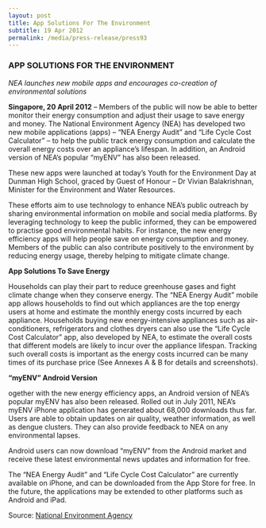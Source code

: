 ```yaml
---
layout: post
title: App Solutions For The Environment
subtitle: 19 Apr 2012
permalink: /media/press-release/press93
---
```


### APP SOLUTIONS FOR THE ENVIRONMENT

*NEA launches new mobile apps and encourages co-creation of environmental solutions*

**Singapore, 20 April 2012** – Members of the public will now be able to better monitor their energy consumption and adjust their usage to save energy and money. The National Environment Agency (NEA) has developed two new mobile applications (apps) – “NEA Energy Audit” and “Life Cycle Cost Calculator” – to help the public track energy consumption and calculate the overall energy costs over an appliance’s lifespan. In addition, an Android version of NEA’s popular “myENV” has also been released.

These new apps were launched at today’s Youth for the Environment Day at Dunman High School, graced by Guest of Honour – Dr Vivian Balakrishnan, Minister for the Environment and Water Resources.

These efforts aim to use technology to enhance NEA’s public outreach by sharing environmental information on mobile and social media platforms. By leveraging technology to keep the public informed, they can be empowered to practise good environmental habits. For instance, the new energy efficiency apps will help people save on energy consumption and money. Members of the public can also contribute positively to the environment by reducing energy usage, thereby helping to mitigate climate change.

**App Solutions To Save Energy**

Households can play their part to reduce greenhouse gases and fight climate change when they conserve energy. The “NEA Energy Audit” mobile app allows households to find out which appliances are the top energy users at home and estimate the monthly energy costs incurred by each appliance. Households buying new energy-intensive appliances such as air-conditioners, refrigerators and clothes dryers can also use the “Life Cycle Cost Calculator” app, also developed by NEA, to estimate the overall costs that different models are likely to incur over the appliance lifespan. Tracking such overall costs is important as the energy costs incurred can be many times of its purchase price (See Annexes A & B for details and screenshots).

**“myENV” Android Version**

ogether with the new energy efficiency apps, an Android version of NEA’s popular myENV has also been released. Rolled out in July 2011, NEA’s myENV iPhone application has generated about 68,000 downloads thus far. Users are able to obtain updates on air quality, weather information, as well as dengue clusters. They can also provide feedback to NEA on any environmental lapses.

Android users can now download “myENV” from the Android market and receive these latest environmental news updates and information for free.

The “NEA Energy Audit” and “Life Cycle Cost Calculator” are currently available on iPhone, and can be downloaded from the App Store for free. In the future, the applications may be extended to other platforms such as Android and iPad.


Source: [<a href="https://www.nea.gov.sg/" target="_blank">National Environment Agency</a>](https://www.nea.gov.sg/)